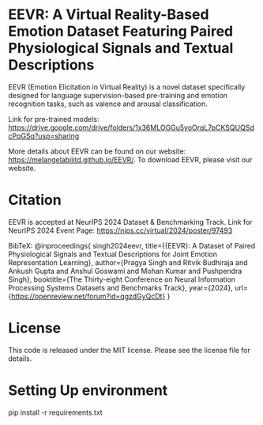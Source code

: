 # EEVR: A Virtual Reality-Based Emotion Dataset Featuring Paired Physiological Signals and Textual Descriptions

EEVR (Emotion Elicitation in Virtual Reality) is a novel dataset specifically designed for language supervision-based pre-training and emotion recognition tasks, such as valence and arousal classification. 

Link for pre-trained models: https://drive.google.com/drive/folders/1x36MLOGGu5yoOrqL7pCKSQUQSdcPqGSq?usp=sharing

More details about EEVR can be found on our website: https://melangelabiiitd.github.io/EEVR/.
To download EEVR, please visit our website.

# Citation

EEVR is accepted at NeurIPS 2024 Dataset & Benchmarking Track. 
Link for NeurIPS 2024 Event Page: https://nips.cc/virtual/2024/poster/97493

BibTeX: 
@inproceedings{
singh2024eevr,
title={{EEVR}: A Dataset of Paired Physiological Signals and Textual Descriptions for Joint Emotion Representation Learning},
author={Pragya Singh and Ritvik Budhiraja and Ankush Gupta and Anshul Goswami and Mohan Kumar and Pushpendra Singh},
booktitle={The Thirty-eight Conference on Neural Information Processing Systems Datasets and Benchmarks Track},
year={2024},
url={https://openreview.net/forum?id=qgzdGyQcDt}
}

# License

This code is released under the MIT license. Please see the license file for details.

# Setting Up environment

pip install -r requirements.txt
